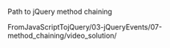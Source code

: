 Path to jQuery method chaining

FromJavaScriptTojQuery/03-jQueryEvents/07-method_chaining/video_solution/
